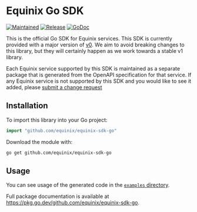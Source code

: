 # Equinix Go SDK

[![Maintained](https://img.shields.io/badge/stability-maintained-green.svg)](https://github.com/equinix-labs/equinix-labs/blob/main/maintained-statement.md)
[![Release](https://img.shields.io/github/v/release/equinix/equinix-sdk-go)](https://github.com/equinix/equinix-sdk-go/releases/latest)
[![GoDoc](https://godoc.org/github.com/equinix/equinix-sdk-go?status.svg)](https://godoc.org/github.com/equinix/equinix-sdk-go)

This is the official Go SDK for Equinix services.  This SDK is currently provided with a major version of [v0](https://blog.golang.org/v2-go-modules). We aim to avoid breaking changes to this library, but they will certainly happen as we work towards a stable v1 library.

Each Equinix service supported by this SDK is maintained as a separate package that is generated from the OpenAPI specification for that service.  If any Equinix service is not supported by this SDK and you would like to see it added, please [submit a change request](CONTRIBUTING.md)

## Installation

To import this library into your Go project:

```go
import "github.com/equinix/equinix-sdk-go"
```

Download the module with:

```sh
go get github.com/equinix/equinix-sdk-go
```

## Usage

You can see usage of the generated code in the [`examples` directory](https://github.com/equinix/equinix-sdk-go/tree/main/examples).

Full package documentation is available at <https://pkg.go.dev/github.com/equinix/equinix-sdk-go>.
